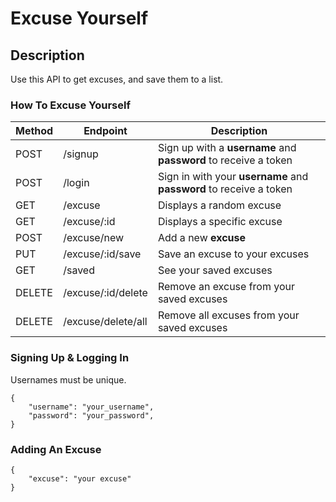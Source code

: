 # Excuse Yourself

## Description
Use this API to get excuses, and save them to a list. 

<!-- tables -->

### How To Excuse Yourself
| Method | Endpoint | Description |
| -------- | -------- | -------- |
| POST | /signup | Sign up with a **username** and **password** to receive a token |
| POST | /login | Sign in with your **username** and **password** to receive a token |
| GET | /excuse | Displays a random excuse |
| GET | /excuse/:id | Displays a specific excuse |
| POST | /excuse/new | Add a new **excuse** |
| PUT | /excuse/:id/save | Save an excuse to your excuses |
| GET | /saved | See your saved excuses |
| DELETE | /excuse/:id/delete | Remove an excuse from your saved excuses |
| DELETE | /excuse/delete/all | Remove all excuses from your saved excuses |

### Signing Up & Logging In
Usernames must be unique.

```
{
    "username": "your_username",
    "password": "your_password",
}
```

### Adding An Excuse 

```
{
    "excuse": "your excuse"
}
```
